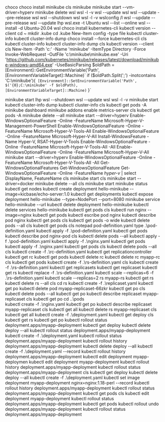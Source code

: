 choco
choco install minikube
cls
minikube
minikube start --vm-driver=hyperv
minikube delete
wsl
wsl -l -v
wsl --update
wsl
wsl --update --pre-release
wsl
wsl --shutdown
wsl
wsl -l -v
wslconfig /l
wsl --update --pre-release
wsl --update
lhp
wsl.exe -t Ubuntu
wsl --list --online
wsl --install -d Ubuntu-20.04
wsl
choco install kubernetes-cli
kubectl version --client
cd ~
mkdir .kube
cd .kube
New-Item config -type file
kubectl cluster-info
kubectl cluster-info dump
choco install --force kubernetes-cli
cls
kubectl cluster-info
kubectl cluster-info dump
cls
kubectl version --client
cls
New-Item -Path 'c:\' -Name 'minikube' -ItemType Directory -Force
Invoke-WebRequest -OutFile 'c:\minikube\minikube.exe' -Uri 'https://github.com/kubernetes/minikube/releases/latest/download/minikube-windows-amd64.exe' -UseBasicParsing
$oldPath = [Environment]::GetEnvironmentVariable('Path', [EnvironmentVariableTarget]::Machine)`
if ($oldPath.Split(';') -inotcontains 'C:\minikube'){`
  [Environment]::SetEnvironmentVariable('Path', $('{0};C:\minikube' -f $oldPath), [EnvironmentVariableTarget]::Machine)`
}`

minikube start
lhp
wsl --shutdown
wsl --update
wsl
wsl -l -v
minikube start
kubectl cluster-info dump
kubectl cluster-info
cls
kubectl get pods -A
minikube dashboard
minikube addons enable metrics-server
cls
kubectl get pods -A
minikube delete --all
minikube start --driver=hyperv
Enable-WindowsOptionalFeature -Online -FeatureName Microsoft-Hyper-V-Management-PowerShell
Enable-WindowsOptionalFeature -Online -FeatureName Microsoft-Hyper-V-Tools-All
Enable-WindowsOptionalFeature -Online -FeatureName Microsoft-Hyper-V-All
Install-WindowsFeature -Name Hyper-V, RSAT-Hyper-V-Tools
Enable-WindowsOptionalFeature -Online -FeatureName Microsoft-Hyper-V-Tools-All -All
Enable-WindowsOptionalFeature -Online -FeatureName Microsoft-Hyper-V-All
minikube start --driver=hyperv
Enable-WindowsOptionalFeature -Online -FeatureName Microsoft-Hyper-V-Tools-All -All
Get-WindowsOptionalFeatures
Get-WindowsOptionalFeature
Get-WindowsOptionalFeature -Online -FeatureName _hyper-v_ | select DisplayName, FeatureName
cls
minikube start
cls
minikube start --driver=docker
minikube delete --all
cls
minikube start
minikube status
kubectl get nodes
kubectl create deployment hello-minikube --image=kicbase/echo-server:1.0
kubectl get deployments
kubectl expose deployment hello-minikube --type=NodePort --port=8080
minikube service hello-minikube --url
kubectl delete deployment hello-minikube
kubectl delete services hello-minikube
kubectl get pods
cls
kubectl run nginx --image=nginx
kubectl get pods
kubectl escribe pod nginx
kubectl describe pod nginx
kubectl get pods
cls
kubectl get pods -o wide
kubectl delete pods --all
cls
kubectl get pods
cls
notepad pod-definition.yaml
type .\pod-definition.yaml
kubectl apply -f .\pod-definition.yaml
kubectl get pods
kubectl describe pod nginx-pod
cls
kubectl delete pods --all
kubectl apply -f .\pod-definition.yaml
kubectl apply -f .\nginx.yaml
kubectl get pods
kubectl apply -f .\nginx.yaml
kubectl get pods
cls
kubectl delete pods --all
cls
kubectl create -f .\rc-definition.yaml
kubectl get replicationcontroller
kubectl get rc
kubectl get pods
kubectl delete rc
kubectl delete rc myapp-rc
cls
kubectl get pods
kubectl create -f .\rs-definition.yaml
cls
kubectl create -f .\rs-definition.yaml
kubectl get replicasets
kubectl get replicaset
kubectl get rs
kubectl replace -f .\rs-definition.yaml
kubectl scale --replicas=6 -f .\rs-definition.yaml
kubectl scale --replicas=2 rs myapp-rs
kubectl get rs
kubectl delete rs --all
cls
cd rs
kubectl create -f .\replicaset.yaml
kubectl get po
kubectl delete pod myapp-replicaset-66zkr
kubectl get po
cls
kubectl delete pods --all
kubectl get po
kubectl describe replicaset myapp-replicaset
cls
kubectl get po
cd ..\pods\
kubectl create -f .\nginx.yaml
kubectl get po
kubectl describe replicaset myapp-replicaset
cls
kubectl get all
kubectl delete rs myapp-replicaset
cls
kubectl get all
kubectl create -f .\deployment.yaml
kubectl get deploy
cls
kubectl get rs
kubectl get po
kubectl rollout status deployment.apps/myapp-deployment
kubectl get deploy
kubectl delete deploy --all
kubectl rollout status deployment.apps/myapp-deployment
kubectl create -f .\deployment.yaml
kubectl rollout status deployment.apps/myapp-deployment
kubectl rollout history deployment.apps/myapp-deployment
kubectl delete deploy --all
kubectl create -f .\deployment.yaml --record
kubectl rollout history deployment.apps/myapp-deployment
kubectl edit deployment myapp-deploymen
kubectl edit deployment myapp-deployment
kubectl rollout history deployment.apps/myapp-deployment
kubectl rollout status deployment.apps/myapp-deployment
cls
kubectl get deploy
kubectl delete deploy --all
kubectl create -f .\deployment.yaml
kubectl set image deployment myapp-deployment nginx=nginx:1.18-perl --record
kubectl rollout history deployment.apps/myapp-deployment
kubectl rollout status deployment.apps/myapp-deployment
kubectl get pods
cls
kubectl edit deployment myapp-deployment
kubectl rollout status deployment.apps/myapp-deployment
kubectl get pods
kubectl rollout undo deployment.apps/myapp-deployment
kubectl rollout status deployment.apps/myapp-deployment
